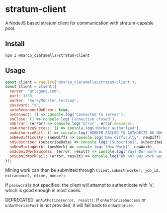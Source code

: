 # stratum-client
A NodeJS based stratum client for communication with stratum-capable pool.

## Install
`npm i @marco_ciaramella/stratum-client`

## Usage
```javascript
const client = require('@marco_ciaramella/stratum-client');
const Client = client({
  server: "grlcgang.com",
  port: 3333,
  worker: "KorkyMonster.testing",
  password: "x",
  autoReconnectOnError: true,
  onConnect: () => console.log('Connected to server'),
  onClose: () => console.log('Connection closed'),
  onError: (error) => console.log('Error', error.message),
  onAuthorizeSuccess: () => console.log('Worker authorized'),
  onAuthorizeFail: () => console.log('WORKER FAILED TO AUTHORIZE OH NOOOOOO'),
  onNewDifficulty: (newDiff) => console.log('New difficulty', newDiff),
  onSubscribe: (subscribeData) => console.log('[Subscribe]', subscribeData),
  onNewMiningWork: (newWork) => console.log('[New Work]', newWork),
  onSubmitWorkSuccess: (error, result) => console.log("Yay! Our work was accepted!"),
  onSubmitWorkFail: (error, result) => console.log("Oh no! Our work was refused because: " + error)
});
```

Mining work can then be submitted through `Client.submit(worker, job_id, extranonce2, ntime, nonce);`.

If `password` is not specified, the client will attempt to authenticate with 'x', which is good enough in most cases.

DEPRECATED: `onAuthorize(error, result)`. If `onAuthorizeSuccess` or `onAuthorizeFail` is not provided, it will fall back to `onAuthorize`.
